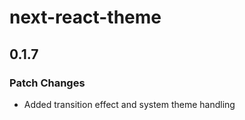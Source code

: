 # next-react-theme

## 0.1.7

### Patch Changes

- Added transition effect and system theme handling
